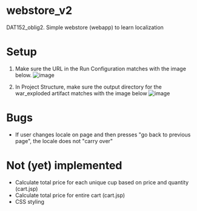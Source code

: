 # webstore_v2
DAT152_oblig2. Simple webstore (webapp) to learn localization

# Setup
1. Make sure the URL in the Run Configuration matches with the image below.
![image](https://user-images.githubusercontent.com/54103520/135873709-15f598cd-4b14-4c02-bfe4-846d0f4dd5ed.png)

2. In Project Structure, make sure the output directory for the war_exploded artifact matches with the image below
![image](https://user-images.githubusercontent.com/54103520/135873839-43fcc81b-ba8e-4de7-9d9d-689882053fd2.png)

# Bugs
- If user changes locale on page and then presses "go back to previous page", the locale does not "carry over"

# Not (yet) implemented
- Calculate total price for each unique cup based on price and quantity (cart.jsp)
- Calculate total price for entire cart (cart.jsp)
- CSS styling

